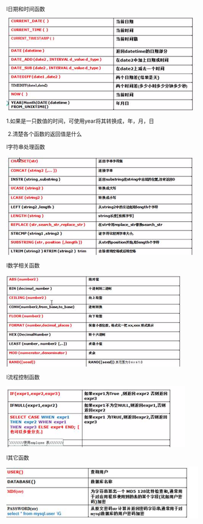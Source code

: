 l日期和时间函数

![](/img/Language/MySQL/function/0.37700012838467956.png)

1.如果是一只数值的时间，可使用year将其转换成，年，月，日

 2.清楚各个函数的返回值是什么  


l字符串处理函数

![](/img/Language/MySQL/function/0.5532526655588299.png)

l数学相关函数  


![](/img/Language/MySQL/function/0.9833314560819417.png)

l流程控制函数

![](/img/Language/MySQL/function/0.4504537950269878.png)  


l其它函数

![](/img/Language/MySQL/function/clip_image002a969e950-86ae-4deb-bf86-02908eb86750.jpg)  




